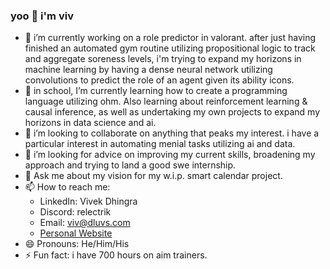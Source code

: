 ### yoo 👋 i'm viv

- 🔭 i’m currently working on a role predictor in valorant. after just having finished an automated gym routine utilizing propositional logic to track and aggregate soreness levels, i'm trying to expand my horizons in machine learning by having a dense neural network utilizing convolutions to predict the role of an agent given its ability icons.
- 🌱 in school, I’m currently learning how to create a programming language utilizing ohm. Also learning about reinforcement learning & causal inference, as well as undertaking my own projects to expand my horizons in data science and ai. 
- 👯 i’m looking to collaborate on anything that peaks my interest. i have a particular interest in automating menial tasks utilizing ai and data.
- 🤔 i’m looking for advice on improving my current skills, broadening my approach and trying to land a good swe internship.
- 💬 Ask me about my vision for my w.i.p. smart calendar project.
- 📫 How to reach me:
  - LinkedIn: Vivek Dhingra
  - Discord: relectrik
  - Email: viv@dluvs.com
  - [Personal Website](https://relectrik.github.io)
- 😄 Pronouns: He/Him/His
- ⚡ Fun fact: i have 700 hours on aim trainers.
